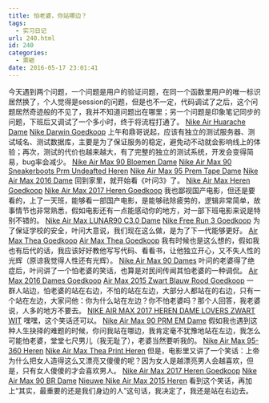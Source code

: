 ```yaml
---
title: 怕老婆，你站哪边？
tags:
  - 实习日记
url: 240.html
id: 240
categories:
  - 票砸
date: 2016-05-17 23:01:41
---
```


今天遇到两个问题，一个问题是用户的验证问题，在同一个函数里用户的唯一标识居然换了，个人觉得是session的问题，但是也不一定，代码调试了之后，这个问题居然奇迹般的不见了，我并不知道问题出在哪里；另一个问题是印象笔记同步的问题，下班后又调试了一个多小时，终于将流程打通了。 [Nike Air Huarache Dame](http://www.nikeairmax2017.nl/andere-nike/nike-air-huarache-dame.html) [Nike Darwin Goedkoop](http://www.nikeairmax2017.nl/andere-nike/nike-darwin.html) 上午和鼎哥说起，应该有独立的测试服务器、测试域名、测试数据库，主要是为了保证服务的稳定，避免动不动就会影响线上的体验；再次，测试的代价也越来越大，有了完整的独立的测试系统，开发会变得简易，bug率会减少。 [Nike Air Max 90 Bloemen Dame](http://www.nikeairmax2017.nl/nike-air-max-dame-goedkoop/nike-air-max-90-bloemen-dame.html) [Nike Air Max 90 Sneakerboots Prm Undeafted Heren](http://www.nikeairmax2017.nl/nike-air-max-heren-goedkoop/nike-air-max-90-sneakerboots-prm-undeafted-heren.html) [Nike Air Max 95 Prem Tape Dame](http://www.nikeairmax2017.nl/nike-air-max-dame-goedkoop/nike-air-max-95-prem-tape-dame.html) [Nike Air Max 2016 Dame](http://www.nikeairmax2017.nl/nike-air-max-dame-goedkoop/nike-air-max-2016-dame.html) 回到家里，就开始看《叶问3》了。 [Nike Air Max Heren Goedkoop](http://www.goedkoopairmaxnike.nl/nike-air-max-nederland/nike-air-max-heren.html) [Nike Air Max 2017 Heren Goedkoop](http://www.goedkoopairmaxnike.nl/nike-air-max-2017/nike-air-max-2017-heren.html) 我也鄙视国产电影，但还是要看的，上了一天班，能够看一部国产电影，是能够祛除疲劳的，逻辑非常简单，故事情节也非常熟悉，假如电影还有一点能感动你的地方，对一部下班电影来说是特别不错的。 [Nike Air Max LUNAR90 C3.0 Dame](http://www.nikeairmax2017.nl/nike-air-max-dame-goedkoop/nike-air-max-lunar90-c3-0-dame.html) [Nike Free Run 3 Goedkoop](http://www.goedkoopairmaxnike.nl/nike-running-goedkoop/nike-free-run-3.html) 为了保证学校的安全，叶问大意说，我们现在这么做，是为了下一代能够更好。 [Air Max Thea Goedkoop](http://www.goedkoopairmaxnike.nl/nike-air-max-nederland/air-max-thea.html) [Air Max Thea Goedkoop](http://www.goedkoopairmaxnike.nl/nike-air-max-nederland/air-max-thea.html) 我有时候也是这么想的，假如我也有后代的话，我应该好好教他写写代码、看看书，让他独立开心，又不失人性的光辉（原谅我觉得人性还有光辉）。 [Nike Air Max 90 Dames](http://www.nikeairmax2017.nl/nike-air-max-dame-goedkoop/nike-air-max-90-dames.html) 叶问的老婆得了绝症后，叶问讲了一个怕老婆的笑话，也算是对民间传闻其怕老婆的一种调侃。 [Air Max 2016 Dames Goedkoop](http://www.goedkoopairmaxnike.nl/nike-air-max-2016/air-max-2016-dames.html) [Air Max 2015 Zwart Blauw Rood Goedkoop](http://www.goedkoopairmaxnike.nl/nike-air-max-2015/air-max-2015-zwart-blauw-rood.html) 一群人站边，怕老婆的站在右边，不怕的站在左边，大部分人都站在的右边，只有一个站在左边，大家问他：你为什么站在左边？你不怕老婆吗？那个人回答，我老婆说，人多的地方不要去。 [NIKE AIR MAX 2017 HEREN DAME LOVERS ZWART WIT](http://www.nikeairmax2017.nl/nike-air-max-2017-heren-dame-lovers-zwart-wit.html) 嘿嘿，这个笑话还可以。 [Nike Air Max 90 PRM EM Dame](http://www.nikeairmax2017.nl/nike-air-max-dame-goedkoop/nike-air-max-90-prm-em-dame.html) 假如我也遇到这种人生抉择的难题的时候，你问我站在哪边，我肯定毫不犹豫地站在左边，我怎么可能怕老婆，堂堂七尺男儿（我无耻了），老婆当然要听我的。 [Nike Air Max 95-360 Heren](http://www.nikeairmax2017.nl/nike-air-max-heren-goedkoop/nike-air-max-95-360-heren.html) [Nike Air Max Thea Print Heren](http://www.nikeairmax2017.nl/nike-air-max-heren-goedkoop/nike-air-max-thea-print-heren.html) 但是，电影里又讲了一个笑话：上帝为什么把女人造得这么又漂亮又傻傻的呢？因为女人是越漂亮男人会越喜欢，但是，只有女人傻傻的才会喜欢男人。 [Nike Air Max 2017 Heren Goedkoop](http://www.goedkoopairmaxnike.nl/nike-air-max-2017/nike-air-max-2017-heren.html) [Nike Air Max 90 BR Dame](http://www.nikeairmax2017.nl/nike-air-max-dame-goedkoop/nike-air-max-90-br-dame.html) [Nieuwe Nike Air Max 2015 Heren](http://www.nikeairmax2017.nl/nike-air-max-heren-goedkoop/nieuwe-nike-air-max-2015-heren.html) 看到这个笑话，再加上“其实，最重要的还是我们身边的人”这句话，我决定了，我还是站在右边去。